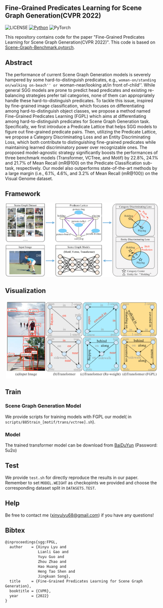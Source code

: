 ## Fine-Grained Predicates Learning for Scene Graph Generation(CVPR 2022)

![LICENSE](https://img.shields.io/badge/license-MIT-green)
[![Python](https://img.shields.io/badge/python-3.7-blue.svg)](https://www.python.org/)
![PyTorch](https://img.shields.io/badge/pytorch-1.2.0-%237732a8)

This repository contains code for the paper "Fine-Grained Predicates Learning for Scene Graph Generation(CVPR 2022)". This code is based on [Scene-Graph-Benchmark.pytorch](https://github.com/KaihuaTang/Scene-Graph-Benchmark.pytorch). 

## Abstract
The performance of current Scene Graph Generation models is severely hampered by some hard-to-distinguish predicates, e.g., ``woman-on/standing on/walking on-beach'' or ``woman-near/looking at/in front of-child''. While general SGG models are prone to predict head predicates and existing re-balancing strategies prefer tail categories, none of them can appropriately handle these hard-to-distinguish predicates. To tackle this issue, inspired by fine-grained image classification, which focuses on differentiating among hard-to-distinguish object classes, we propose a method named Fine-Grained Predicates Learning (FGPL) which aims at differentiating among hard-to-distinguish predicates for Scene Graph Generation task. Specifically, we first introduce a Predicate Lattice that helps SGG models to figure out fine-grained predicate pairs. Then, utilizing the Predicate Lattice, we propose a Category Discriminating Loss and an Entity Discriminating Loss, which both contribute to distinguishing fine-grained predicates while maintaining learned discriminatory power over recognizable ones. The proposed model-agnostic strategy significantly boosts the performances of three benchmark models (Transformer, VCTree, and Motif) by 22.8\%, 24.1\% and 21.7\% of Mean Recall (mR@100) on the Predicate Classification sub-task, respectively. Our model also outperforms state-of-the-art methods by a large margin (i.e., 6.1\%, 4.6\%, and 3.2\% of Mean Recall (mR@100)) on the Visual Genome dataset.

## Framework
<div align=center><img src=framework.png/></div>


## Visualization
<div align=center><img width="500"  src=visual.png/></div>

## Train
### Scene Graph Generation Model
We provide scripts for training models with FGPL our model( in `scripts/885train_[motif/trans/vctree].sh`).

### Model
The trained transformer model can be download from [BaiDuYun](https://pan.baidu.com/s/1vbsFDIHI57o9HxIv5BJiZA) (Password: 5u2o)

## Test
We provide `test.sh` for directly reproduce the results in our paper. Remember to set `MODEL.WEIGHT` as checkopints we provided and choose the corresponding dataset split in `DATASETS.TEST`.

## Help
Be free to contact me (xinyulyu68@gmail.com) if you have any questions!

## Bibtex

```
@inproceedings{sgg:FPGL,
  author    = {Xinyu Lyu and
               Lianli Gao and
               Yuyu Guo and
               Zhou Zhao and
               Hao Huang and
               Heng Tao Shen and
               Jingkuan Song},
  title     = {Fine-Grained Predicates Learning for Scene Graph Generation},
  booktitle = {CVPR},
  year      = {2022}
}
```
